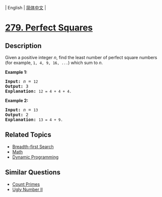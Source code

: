 
| English | [简体中文](README.md) |

# [279. Perfect Squares](https://leetcode-cn.com/problems/perfect-squares/)

## Description

<p>Given a positive integer <i>n</i>, find the least number of perfect square numbers (for example, <code>1, 4, 9, 16, ...</code>) which sum to <i>n</i>.</p>

<p><b>Example 1:</b></p>

<pre>
<b>Input:</b> <i>n</i> = <code>12</code>
<b>Output:</b> 3 
<strong>Explanation: </strong><code>12 = 4 + 4 + 4.</code></pre>

<p><b>Example 2:</b></p>

<pre>
<b>Input:</b> <i>n</i> = <code>13</code>
<b>Output:</b> 2
<strong>Explanation: </strong><code>13 = 4 + 9.</code></pre>

## Related Topics

- [Breadth-first Search](https://leetcode-cn.com/tag/breadth-first-search)
- [Math](https://leetcode-cn.com/tag/math)
- [Dynamic Programming](https://leetcode-cn.com/tag/dynamic-programming)

## Similar Questions

- [Count Primes](../count-primes/README_EN.md)
- [Ugly Number II](../ugly-number-ii/README_EN.md)
